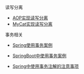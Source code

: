 读写分离

- [AOP实现读写分离](./multiple-data-sources/mybatis-master-slave)
- [MyCat实现读写分离](./multiple-data-sources/mycat-mybatis-master-slave)

事务相关

- [Spring使用事务案例](./transaction/annotation-ssm)

- [SpringBoot中使用事务案例](./transaction/boot)

- [Spring中使用事务注解的注意事项](./transaction/transactional)

  

